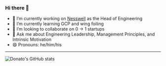### Hi there 👋

- 🔭 I’m currently working on [Nesswell]([url](https://nesswell.com/)) as the Head of Engineering
- 🌱 I’m currently learning GCP and wing foiling
- 👯 I’m looking to collaborate on 0 -> 1 startups
- 💬 Ask me about Engineering Leadership, Management Principles, and Intrinsic Motivation
- 😄 Pronouns: he/him/his

-------------
![Donato's GitHub stats](https://github-readme-stats.vercel.app/api?username=dperconti&count_private=true&show_icons=true&theme=onedark)
